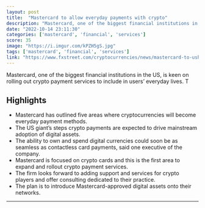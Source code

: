 ```yaml
---
layout: post
title:  "Mastercard to allow everyday payments with crypto"
description: "Mastercard, one of the biggest financial institutions in the US, is keen on rolling out crypto payment services to include in users’ everyday lives. T"
date: "2022-10-14 23:11:30"
categories: ['mastercard', 'financial', 'services']
score: 35
image: "https://i.imgur.com/kPZH5gS.jpg"
tags: ['mastercard', 'financial', 'services']
link: "https://www.fxstreet.com/cryptocurrencies/news/mastercard-to-usher-in-new-era-make-everyday-payments-with-cryptocurrencies-202210141636"
---
```


Mastercard, one of the biggest financial institutions in the US, is keen on rolling out crypto payment services to include in users’ everyday lives. T

## Highlights

- Mastercard has outlined five areas where cryptocurrencies will become everyday payment methods.
- The US giant’s steps crypto payments are expected to drive mainstream adoption of digital assets.
- The ability to own and spend digital currencies could soon be as seamless as contactless card payments, said one executive of the company.
- Mastercard is focused on crypto cards and this is the first area to expand and rollout crypto payment services.
- The firm looks forward to adding support and services for crypto players and offer consulting dedicated to their practice.
- The plan is to introduce Mastercard-approved digital assets onto their networks.

---

